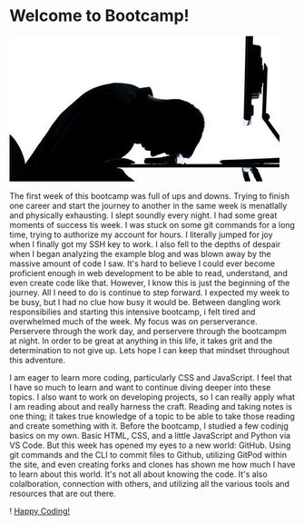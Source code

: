 # Welcome to Bootcamp!

![Stressed Programmer](img/SadCoder.jpeg)


The first week of this bootcamp was full of ups and downs. Trying to finish one career and start the journey to another in the same week is menatlally and physically exhausting. I slept soundly every night. I had some great moments of success tis week. I was stuck on some git commands for a long time, trying to authorize my account for hours. I literally jumped for joy when I finally got my SSH key to work. I also fell to the depths of despair when I began analyzing the example blog and was blown away by the massive amount of code I saw. It's hard to believe I could ever become proficient enough in web development to be able to read, understand, and even create code like that. However, I know this is just the beginning of the journey. All I need to do is continue to step forward. I expected my week to be busy, but I had no clue how busy it would be. Between dangling work responsibilies and starting this intensive bootcamp, i felt tired and overwhelmed much of the week. My focus was on perserverance. Perservere through the work day, and perservere through the bootcampm at night. In order to be great at anything in this life, it takes grit and the determination to not give up. Lets hope I can keep that mindset throughout this adventure.

I am eager to learn more coding, particularly CSS and JavaScript. I feel that I have so much to learn and want to continue diving deeper into these topics. I also want to work on developing projects, so I can really apply what I am reading about and really harness the craft. Reading and taking notes is one thing; it takes true knowledge of a topic to be able to take those reading and create something with it. Before the bootcamp, I studied a few codinjg basics on my own. Basic HTML, CSS, and a little JavaScript and Python via VS Code. But this week has opened my eyes to a new world: GitHub. Using git commands and the CLI to commit files to Github, utilizing GitPod within the site, and even creating forks and clones has shown me how much I have to learn about this world. It's not all about knowing the code. It's also colalboration, connection with others, and utilizing all the various tools and resources that are out there.

! [Happy Coding!](img/happycoder.jpeg)
